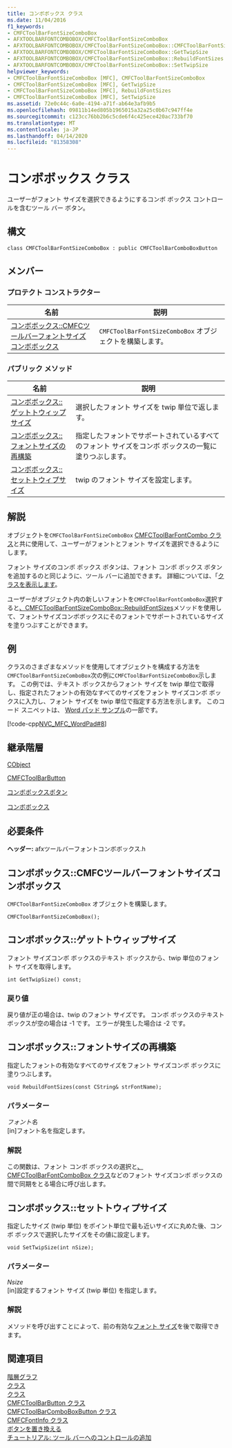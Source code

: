 ```yaml
---
title: コンボボックス クラス
ms.date: 11/04/2016
f1_keywords:
- CMFCToolBarFontSizeComboBox
- AFXTOOLBARFONTCOMBOBOX/CMFCToolBarFontSizeComboBox
- AFXTOOLBARFONTCOMBOBOX/CMFCToolBarFontSizeComboBox::CMFCToolBarFontSizeComboBox
- AFXTOOLBARFONTCOMBOBOX/CMFCToolBarFontSizeComboBox::GetTwipSize
- AFXTOOLBARFONTCOMBOBOX/CMFCToolBarFontSizeComboBox::RebuildFontSizes
- AFXTOOLBARFONTCOMBOBOX/CMFCToolBarFontSizeComboBox::SetTwipSize
helpviewer_keywords:
- CMFCToolBarFontSizeComboBox [MFC], CMFCToolBarFontSizeComboBox
- CMFCToolBarFontSizeComboBox [MFC], GetTwipSize
- CMFCToolBarFontSizeComboBox [MFC], RebuildFontSizes
- CMFCToolBarFontSizeComboBox [MFC], SetTwipSize
ms.assetid: 72e0c44c-6a0e-4194-a71f-ab64e3afb9b5
ms.openlocfilehash: 09811b14ed805b1965015a32a25c0b67c947ff4e
ms.sourcegitcommit: c123cc76bb2b6c5cde6f4c425ece420ac733bf70
ms.translationtype: MT
ms.contentlocale: ja-JP
ms.lasthandoff: 04/14/2020
ms.locfileid: "81358308"
---
```

# <a name="cmfctoolbarfontsizecombobox-class"></a>コンボボックス クラス

ユーザーがフォント サイズを選択できるようにするコンボ ボックス コントロールを含むツール バー ボタン。

## <a name="syntax"></a>構文

```
class CMFCToolBarFontSizeComboBox : public CMFCToolBarComboBoxButton
```

## <a name="members"></a>メンバー

### <a name="protected-constructors"></a>プロテクト コンストラクター

|名前|説明|
|----------|-----------------|
|[コンボボックス::CMFCツールバーフォントサイズコンボボックス](#cmfctoolbarfontsizecombobox)|`CMFCToolBarFontSizeComboBox` オブジェクトを構築します。|

### <a name="public-methods"></a>パブリック メソッド

|名前|説明|
|----------|-----------------|
|[コンボボックス::ゲットトウィップサイズ](#gettwipsize)|選択したフォント サイズを twip 単位で返します。|
|[コンボボックス::フォントサイズの再構築](#rebuildfontsizes)|指定したフォントでサポートされているすべてのフォント サイズをコンボ ボックスの一覧に塗りつぶします。|
|[コンボボックス::セットトウィプサイズ](#settwipsize)|twip のフォント サイズを設定します。|

## <a name="remarks"></a>解説

オブジェクトを`CMFCToolBarFontSizeComboBox` [CMFCToolBarFontCombo クラス](../../mfc/reference/cmfctoolbarfontcombobox-class.md)と共に使用して、ユーザーがフォントとフォント サイズを選択できるようにします。

フォント サイズのコンボ ボックス ボタンは、フォント コンボ ボックス ボタンを追加するのと同じように、ツール バーに追加できます。 詳細については、「[クラスを表示します](../../mfc/reference/cmfctoolbarfontcombobox-class.md)。

ユーザーがオブジェクト内の新しいフォントを`CMFCToolBarFontComboBox`選択すると[、CMFCToolBarFontSizeComboBox::RebuildFontSizes](#rebuildfontsizes)メソッドを使用して、フォントサイズコンボボックスにそのフォントでサポートされているサイズを塗りつぶすことができます。

## <a name="example"></a>例

クラスのさまざまなメソッドを使用してオブジェクトを構成する方法を`CMFCToolBarFontSizeComboBox`次の例に`CMFCToolBarFontSizeComboBox`示します。 この例では、テキスト ボックスからフォント サイズを twip 単位で取得し、指定されたフォントの有効なすべてのサイズをフォント サイズコンボ ボックスに入力し、フォント サイズを twip 単位で指定する方法を示します。 このコード スニペットは、 [Word パッド サンプル](../../overview/visual-cpp-samples.md)の一部です。

[!code-cpp[NVC_MFC_WordPad#8](../../mfc/reference/codesnippet/cpp/cmfctoolbarfontsizecombobox-class_1.cpp)]

## <a name="inheritance-hierarchy"></a>継承階層

[CObject](../../mfc/reference/cobject-class.md)

[CMFCToolBarButton](../../mfc/reference/cmfctoolbarbutton-class.md)

[コンボボックスボタン](../../mfc/reference/cmfctoolbarcomboboxbutton-class.md)

[コンボボックス](../../mfc/reference/cmfctoolbarfontsizecombobox-class.md)

## <a name="requirements"></a>必要条件

**ヘッダー:** afxツールバーフォントコンボボックス.h

## <a name="cmfctoolbarfontsizecomboboxcmfctoolbarfontsizecombobox"></a><a name="cmfctoolbarfontsizecombobox"></a>コンボボックス::CMFCツールバーフォントサイズコンボボックス

`CMFCToolBarFontSizeComboBox` オブジェクトを構築します。

```
CMFCToolBarFontSizeComboBox();
```

## <a name="cmfctoolbarfontsizecomboboxgettwipsize"></a><a name="gettwipsize"></a>コンボボックス::ゲットトウィップサイズ

フォント サイズコンボ ボックスのテキスト ボックスから、twip 単位のフォント サイズを取得します。

```
int GetTwipSize() const;
```

### <a name="return-value"></a>戻り値

戻り値が正の場合は、twip のフォント サイズです。 コンボ ボックスのテキスト ボックスが空の場合は -1 です。 エラーが発生した場合は -2 です。

## <a name="cmfctoolbarfontsizecomboboxrebuildfontsizes"></a><a name="rebuildfontsizes"></a>コンボボックス::フォントサイズの再構築

指定したフォントの有効なすべてのサイズをフォント サイズコンボ ボックスに塗りつぶします。

```
void RebuildFontSizes(const CString& strFontName);
```

### <a name="parameters"></a>パラメーター

*フォント名*<br/>
[in]フォント名を指定します。

### <a name="remarks"></a>解説

この関数は、フォント コンボ ボックスの選択と[、CMFCToolBarFontComboBox クラス](../../mfc/reference/cmfctoolbarfontcombobox-class.md)などのフォント サイズコンボ ボックスの間で同期をとる場合に呼び出します。

## <a name="cmfctoolbarfontsizecomboboxsettwipsize"></a><a name="settwipsize"></a>コンボボックス::セットトウィプサイズ

指定したサイズ (twip 単位) をポイント単位で最も近いサイズに丸めた後、コンボ ボックスで選択したサイズをその値に設定します。

```
void SetTwipSize(int nSize);
```

### <a name="parameters"></a>パラメーター

*Nsize*<br/>
[in]設定するフォント サイズ (twip 単位) を指定します。

### <a name="remarks"></a>解説

メソッドを呼び出すことによって、前の有効な[フォント サイズ](#gettwipsize)を後で取得できます。

## <a name="see-also"></a>関連項目

[階層グラフ](../../mfc/hierarchy-chart.md)<br/>
[クラス](../../mfc/reference/mfc-classes.md)<br/>
[クラス](../../mfc/reference/cmfctoolbar-class.md)<br/>
[CMFCToolBarButton クラス](../../mfc/reference/cmfctoolbarbutton-class.md)<br/>
[CMFCToolBarComboBoxButton クラス](../../mfc/reference/cmfctoolbarcomboboxbutton-class.md)<br/>
[CMFCFontInfo クラス](../../mfc/reference/cmfcfontinfo-class.md)<br/>
[ボタンを置き換える](../../mfc/reference/cmfctoolbar-class.md#replacebutton)<br/>
[チュートリアル: ツール バーへのコントロールの追加](../../mfc/walkthrough-putting-controls-on-toolbars.md)
